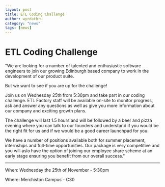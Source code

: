 ```yaml
---
layout: post
title: ETL Coding Challenge
author: wyrdathru
category: "news"
tags: [news]
---
```


# ETL Coding Challenge

"We are looking for a number of talented and enthusiastic software engineers to join our growing Edinburgh based company to work in the development of our product suite.

But we want to see if you are up for the challenge!

Join us on Wednesday 25th from 5:30pm and take part in our coding challenge. ETL Factory staff will be available on-site to monitor progress, ask and answer any questions as well as give you more information about our company and exciting growth plans.

The challenge will last 1.5 hours and will be followed by a beer and pizza evening where you can talk to our founders and understand if you would be the right fit for us and if we would be a good career launchpad for you.

We have a number of positions available both for summer placement, internships and full-time opportunities. Our package is very competitive and you will aslo have the option of joining our employee share scheme at an early stage ensuring you benefit from our overall success."

---

When: Wednesday the 25th of November - 5:30pm

Where: Merchiston Campus - C30
